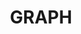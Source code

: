 ---
layout: page
title: GRAPH
nav: true
nav_order: 6
dropdown: true
children: 
    - title: Background
      permalink: /background/
    - title: divider
    - title: Blog
      permalink: /blog/
    - title: divider
    - title: People
      permalink: /people/
---